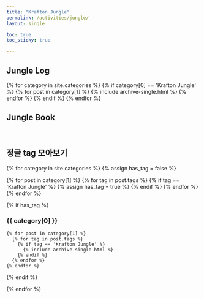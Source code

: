 ```yaml
---
title: "Krafton Jungle"
permalink: /activities/jungle/
layout: single

toc: true
toc_sticky: true

---
```


## Jungle Log
{% for category in site.categories %}
  {% if category[0] == 'Krafton Jungle' %}
    {% for post in category[1] %}
      {% include archive-single.html %}
    {% endfor %}
  {% endif %}
{% endfor %}

## Jungle Book


<br> 

## 정글 tag 모아보기

{% for category in site.categories %}
  {% assign has_tag = false %}

  {% for post in category[1] %}
    {% for tag in post.tags %}
      {% if tag == 'Krafton Jungle' %}
        {% assign has_tag = true %}
      {% endif %}
    {% endfor %}
  {% endfor %}

  {% if has_tag %}
### {{ category[0] }}
    {% for post in category[1] %}
      {% for tag in post.tags %}
        {% if tag == 'Krafton Jungle' %}
          {% include archive-single.html %}
        {% endif %}
      {% endfor %}
    {% endfor %}
  {% endif %}

{% endfor %}


